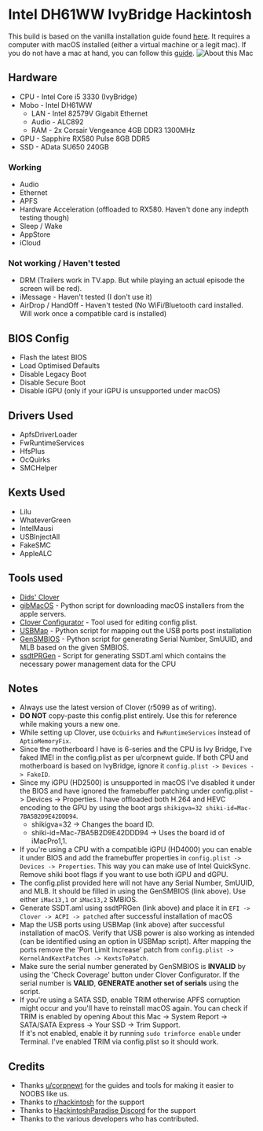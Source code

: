 # Intel DH61WW IvyBridge Hackintosh

This build is based on the vanilla installation guide found [here](https://hackintosh.gitbook.io/-r-hackintosh-vanilla-desktop-guide/). It requires a computer with macOS installed (either a virtual machine or a legit mac).
If you do not have a mac at hand, you can follow this [guide](https://internet-install.gitbook.io/macos-internet-install/).
![About this Mac](https://imgur.com/3m5JwZR.png)

## Hardware
* CPU - Intel Core i5 3330 (IvyBridge)
* Mobo - Intel DH61WW
	* LAN - Intel 82579V Gigabit Ethernet
	* Audio - ALC892
	* RAM - 2x Corsair Vengeance 4GB DDR3 1300MHz
* GPU - Sapphire RX580 Pulse 8GB DDR5
* SSD - AData SU650 240GB

### Working
* Audio
* Ethernet
* APFS
* Hardware Acceleration (offloaded to RX580. Haven't done any indepth testing though)
* Sleep / Wake
* AppStore
* iCloud

### Not working / Haven't tested
* DRM (Trailers work in TV.app. But while playing an actual episode the screen will be red).
* iMessage - Haven't tested (I don't use it) 
* AirDrop / HandOff - Haven't tested (No WiFi/Bluetooth card installed. Will work once a compatible card is installed)

## BIOS Config
* Flash the latest BIOS
* Load Optimised Defaults
* Disable Legacy Boot
* Disable Secure Boot
* Disable iGPU (only if your iGPU is unsupported under macOS)

## Drivers Used
* ApfsDriverLoader
* FwRuntimeServices
* HfsPlus
* OcQuirks
* SMCHelper

## Kexts Used
* Lilu
* WhateverGreen
* IntelMausi
* USBInjectAll
* FakeSMC
* AppleALC

## Tools used
* [Dids' Clover](https://github.com/Dids/clover-builder/releases)
* [gibMacOS](https://github.com/corpnewt/gibMacOS) - Python script for downloading macOS installers from the apple servers.
* [Clover Configurator](https://mackie100projects.altervista.org/download-clover-configurator/) - Tool used for editing config.plist.
* [USBMap](https://github.com/corpnewt/USBMap) - Python script for mapping out the USB ports post installation
* [GenSMBIOS](https://github.com/corpnewt/GenSMBIOS) - Python script for generating Serial Number, SmUUID, and MLB based on the given SMBIOS.
* [ssdtPRGen](https://github.com/Piker-Alpha/ssdtPRGen.sh) - Script for generating SSDT.aml which contains the necessary power management data for the CPU 

## Notes
* Always use the latest version of Clover (r5099 as of writing).
* **DO NOT** copy-paste this config.plist entirely. Use this for reference while making yours a new one.
* While setting up Clover, use `OcQuirks` and `FwRuntimeServices` instead of `AptioMemoryFix`.
* Since the motherboard I have is 6-series and the CPU is Ivy Bridge, I've faked IMEI in the config.plist as per u/corpnewt guide. If both CPU and motherboard is based on IvyBridge, ignore it `config.plist -> Devices -> FakeID`.
* Since my iGPU (HD2500) is unsupported in macOS I've disabled it under the BIOS and have ignored the framebuffer patching under config.plist -> Devices -> Properties. I have offloaded both H.264 and HEVC encoding to the GPU by using the boot args `shikigva=32 shiki-id=Mac-7BA5B2D9E42DDD94`.
	* shikigva=32 -> Changes the board ID.
	* shiki-id=Mac-7BA5B2D9E42DDD94 -> Uses the board id of iMacPro1,1.  
* If you're using a CPU with a compatible iGPU (HD4000) you can enable it under BIOS and add the framebuffer properties in `config.plist -> Devices -> Properties`. This way you can make use of Intel QuickSync. Remove shiki boot flags if you want to use both iGPU and dGPU.
* The config.plist provided here will not have any Serial Number, SmUUID, and MLB. It should be filled in using the GenSMBIOS (link above). Use either `iMac13,1` or `iMac13,2` SMBIOS.
* Generate SSDT.aml using ssdtPRGen (link above) and place it in `EFI -> Clover -> ACPI -> patched` after successful installation of macOS
* Map the USB ports using USBMap (link above) after successful installation of macOS. Verify that USB power is also working as intended (can be identified using an option in USBMap script). After mapping the ports remove the 'Port Limit Increase' patch from `config.plist -> KernelAndKextPatches -> KextsToPatch`.
* Make sure the serial number generated by GenSMBIOS is **INVALID** by using the 'Check Coverage' button under Clover Configurator. If the serial number is **VALID**, **GENERATE another set of serials** using the script.
* If you're using a SATA SSD, enable TRIM otherwise APFS corruption might occur and you'll have to reinstall macOS again. You can check if TRIM is enabled by opening About this Mac -> System Report -> SATA/SATA Express -> Your SSD -> Trim Support.  
If it's not enabled, enable it by running `sudo trimforce enable` under Terminal. I've enabled TRIM via config.plist so it should work.

## Credits
* Thanks [u/corpnewt](https://github.com/corpnewt) for the guides and tools for making it easier to NOOBS like us.
* Thanks to [r/hackintosh](https://www.reddit.com/r/hackintosh/) for the support
* Thanks to [HackintoshParadise Discord](https://discord.gg/u8V7N5C) for the support
* Thanks to the various developers who has contributed.

